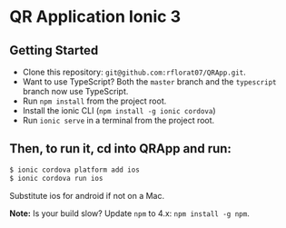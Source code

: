 # QR Application Ionic 3


## Getting Started

* Clone this repository: `git@github.com:rflorat07/QRApp.git`.
* Want to use TypeScript? Both the `master` branch and the `typescript` branch now use TypeScript.
* Run `npm install` from the project root.
* Install the ionic CLI (`npm install -g ionic cordova`)
* Run `ionic serve` in a terminal from the project root.

## Then, to run it, cd into QRApp and run:

```bash
$ ionic cordova platform add ios
$ ionic cordova run ios
```

Substitute ios for android if not on a Mac.


**Note:** Is your build slow? Update `npm` to 4.x: `npm install -g npm`.

